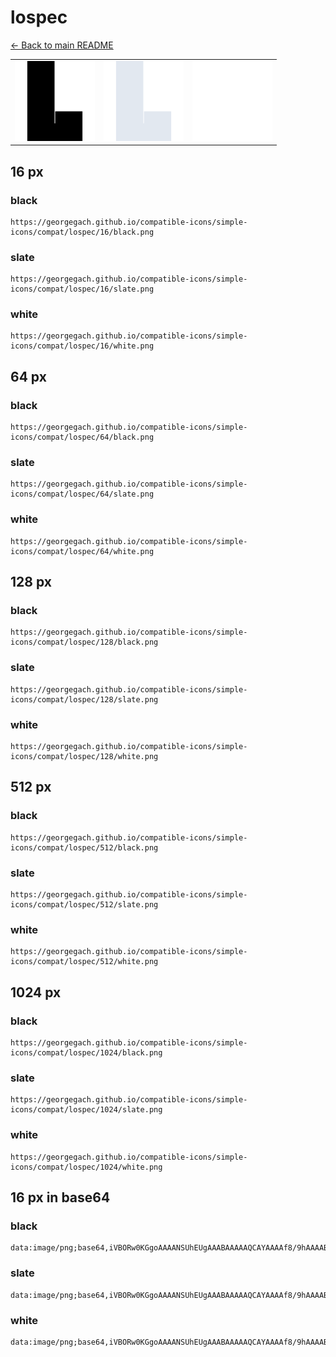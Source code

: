 # lospec

[← Back to main README](../../README.md)

<table><tr>
  <td><img src="./128/black.png" width="128" alt="lospec black icon" /></td>
  <td><img src="./128/slate.png" width="128" alt="lospec slate icon" /></td>
  <td><img src="./128/white.png" width="128" alt="lospec white icon" /></td>
</tr></table>

## 16 px

### black
```
https://georgegach.github.io/compatible-icons/simple-icons/compat/lospec/16/black.png
```

### slate
```
https://georgegach.github.io/compatible-icons/simple-icons/compat/lospec/16/slate.png
```

### white
```
https://georgegach.github.io/compatible-icons/simple-icons/compat/lospec/16/white.png
```

## 64 px

### black
```
https://georgegach.github.io/compatible-icons/simple-icons/compat/lospec/64/black.png
```

### slate
```
https://georgegach.github.io/compatible-icons/simple-icons/compat/lospec/64/slate.png
```

### white
```
https://georgegach.github.io/compatible-icons/simple-icons/compat/lospec/64/white.png
```

## 128 px

### black
```
https://georgegach.github.io/compatible-icons/simple-icons/compat/lospec/128/black.png
```

### slate
```
https://georgegach.github.io/compatible-icons/simple-icons/compat/lospec/128/slate.png
```

### white
```
https://georgegach.github.io/compatible-icons/simple-icons/compat/lospec/128/white.png
```

## 512 px

### black
```
https://georgegach.github.io/compatible-icons/simple-icons/compat/lospec/512/black.png
```

### slate
```
https://georgegach.github.io/compatible-icons/simple-icons/compat/lospec/512/slate.png
```

### white
```
https://georgegach.github.io/compatible-icons/simple-icons/compat/lospec/512/white.png
```

## 1024 px

### black
```
https://georgegach.github.io/compatible-icons/simple-icons/compat/lospec/1024/black.png
```

### slate
```
https://georgegach.github.io/compatible-icons/simple-icons/compat/lospec/1024/slate.png
```

### white
```
https://georgegach.github.io/compatible-icons/simple-icons/compat/lospec/1024/white.png
```

## 16 px in base64

### black
```
data:image/png;base64,iVBORw0KGgoAAAANSUhEUgAAABAAAAAQCAYAAAAf8/9hAAAABmJLR0QA/wD/AP+gvaeTAAAATElEQVQ4jWNgQICZDAwM/9HwMwYCgImA/HdKDSAIRg0YFgawEKHmHgMkVSLrWc7AwFBBrAH/GRgYlNDEBIl1ARch0wkZIEHIgIGPBQAbKArtrHZZJQAAAABJRU5ErkJggg==
```

### slate
```
data:image/png;base64,iVBORw0KGgoAAAANSUhEUgAAABAAAAAQCAYAAAAf8/9hAAAABmJLR0QA/wD/AP+gvaeTAAAAbklEQVQ4je2RMQ5AUBAFZ+VXGlREQuFwzuAqTuBWCgp0OuVqCNVfnURM9/I2k5escDDOa6tQc0dkKtMox0PgK0E3f28KbH7BJwTOOhiWtQf0zKI4hK5I4+aRAFCU6gogSvJsgRJadmtBZgne/8IOoykUbxG6aB4AAAAASUVORK5CYII=
```

### white
```
data:image/png;base64,iVBORw0KGgoAAAANSUhEUgAAABAAAAAQCAYAAAAf8/9hAAAABmJLR0QA/wD/AP+gvaeTAAAATklEQVQ4jWNggIL////P/I8JnjEQAEwE5L9TagBBMGrAsDCAhZCC////32NgYPiPpmc5IyNjBVEGQDUroYkJEusCLkKmEzJAgpABAx8LALuNH9tZzZu0AAAAAElFTkSuQmCC
```

